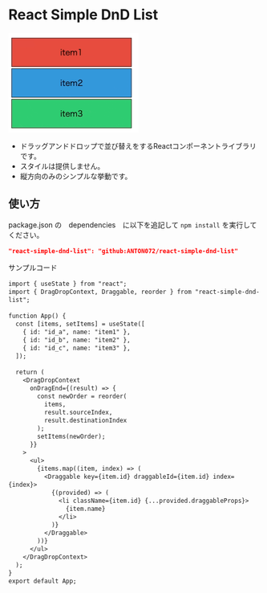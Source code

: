 # React Simple DnD List

![スクリーンショット](./docs/screen.gif)

- ドラッグアンドドロップで並び替えをするReactコンポーネントライブラリです。
- スタイルは提供しません。
- 縦方向のみのシンプルな挙動です。

## 使い方

package.json の　dependencies　に以下を追記して `npm install` を実行してください。

```json
"react-simple-dnd-list": "github:ANTON072/react-simple-dnd-list"
```

サンプルコード

```tsx
import { useState } from "react";
import { DragDropContext, Draggable, reorder } from "react-simple-dnd-list";

function App() {
  const [items, setItems] = useState([
    { id: "id_a", name: "item1" },
    { id: "id_b", name: "item2" },
    { id: "id_c", name: "item3" },
  ]);

  return (
    <DragDropContext
      onDragEnd={(result) => {
        const newOrder = reorder(
          items,
          result.sourceIndex,
          result.destinationIndex
        );
        setItems(newOrder);
      }}
    >
      <ul>
        {items.map((item, index) => (
          <Draggable key={item.id} draggableId={item.id} index={index}>
            {(provided) => (
              <li className={item.id} {...provided.draggableProps}>
                {item.name}
              </li>
            )}
          </Draggable>
        ))}
      </ul>
    </DragDropContext>
  );
}
export default App;
```
